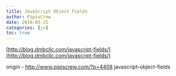 ```yaml
---
title: JavaScript Object Fields
author: PipisCrew
date: 2016-03-15
categories: [js]
toc: true
---
```


[http://blog.dmbcllc.com/javascript-fields/](http://blog.dmbcllc.com/javascript-fields/)

origin - http://www.pipiscrew.com/?p=4408 javascript-object-fields